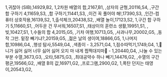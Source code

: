 1,귀찮아 (SIB),14929,B2,
1,2차원 배열의 합,2167,B1,
,상자의 균형,20116,S4,
,구간 합 구하기 4,11659,S3,
,합 구하기,11441,S3,
,이건 꼭 풀어야 해!,17390,S3,
,인간-컴퓨터 상호작용,16139,S2,
1,출석체크,20438,S2,
,배열 놀이,17123,S2,
1,구간 합 구하기 5,11660,S1,
,어두운 건 무서워,16507,S1,
,태상이의 훈련소 생활,19951,S1,
,빚,10427,S1,
1,수들의 합 4,2015,G5,
,기차 여행,10713,G5,
,사과나무,20002,G5,
,동작 그만. 밑장 빼기냐?,20159,G5,
,젊은 날의 생이여,18866,G5,
1,나머지 합,10986,G4,
,행성 탐사,5549,G4,
,색종이 - 3,2571,G4,
1,점수따먹기,1749,G4,
1,🎵니가 싫어 싫어 너무 싫어 싫어 오지 마 내게 찝쩍대지마🎵 - 1,20440,G4,
,나눌 수 있는 부분 수열,3673,G3,
,오타,5875,G3,
,최대공약수 하나 빼기,14476,G2,
,수열의 구간 평균,19566,G2,
,배열 B의 값,16971,G2,
,프로그램,2900,G2,
1,폭탄 던지는 태영이,20543,G2,
